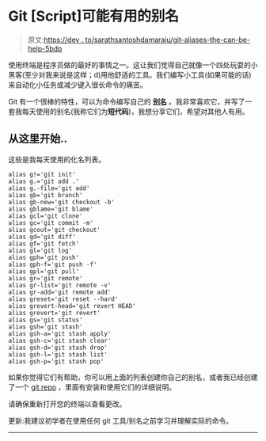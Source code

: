 # Git [Script]可能有用的别名

> 原文:[https://dev . to/sarathsantoshdamaraju/git-aliases-the-can-be-help-5bdp](https://dev.to/sarathsantoshdamaraju/git-aliases-that-could-be-helpful-5bdp)

使用终端是程序员做的最好的事情之一。这让我们觉得自己就像一个四处玩耍的小黑客(至少对我来说是这样；d)用他舒适的工具。我们编写小工具(如果可能的话)来自动化小任务或减少键入很长命令的痛苦。

Git 有一个很棒的特性，可以为命令编写自己的 [**别名**](https://git-scm.com/book/en/v2/Git-Basics-Git-Aliases) 。我非常喜欢它，并写了一套我每天使用的别名(我称它们为**短代码**)，我想分享它们，希望对其他人有用。

## 从这里开始..

这些是我每天使用的化名列表。

```
alias g!='git init' 
alias g.='git add .'
alias g.-file='git add'
alias gb='git branch'
alias gb-new='git checkout -b'
alias gblame='git blame'
alias gcl='git clone'
alias gc='git commit -m'
alias gcout='git checkout'
alias gd='git diff'
alias gf='git fetch'
alias gl='git log'
alias gph='git push'
alias gph-f='git push -f'
alias gpl='git pull'
alias gr='git remote'
alias gr-list='git remote -v'
alias gr-add='git remote add'
alias greset='git reset --hard'
alias grevert-head='git revert HEAD'
alias grevert='git revert'
alias gs='git status'
alias gsh='git stash'
alias gsh-a='git stash apply'
alias gsh-c='git stash clear'
alias gsh-d='git stash drop'
alias gsh-l='git stash list'
alias gsh-p='git stash pop' 
```

如果你觉得它们有帮助，你可以用上面的列表创建你自己的别名，或者我已经创建了一个 [git repo](https://github.com/SarathSantoshDamaraju/lazyGit) ，里面有安装和使用它们的详细说明。

请确保重新打开您的终端以查看更改。

更新:我建议初学者在使用任何 git 工具/别名之前学习并理解实际的命令。

* * *